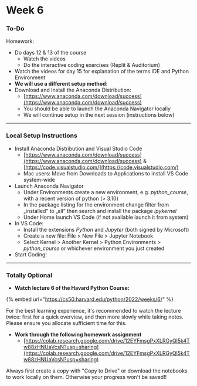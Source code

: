 # Week 6

### To-Do

Homework:

* Do days 12 & 13 of the course
  * Watch the videos
  * Do the interactive coding exercises (Replit & Auditorium)
* Watch the videos for day 15 for explanation of the terms IDE and Python Environment
* **We will use a different setup method:**
* Download and Install the Anaconda Distribution:
  * [https://www.anaconda.com/download/success](https://www.anaconda.com/download/success)
  * You should be able to launch the Anaconda Navigator locally
  * We will continue setup in the next session (instructions below)

***

### Local Setup Instructions

* Install Anaconda Distribution and Visual Studio Code
  * [https://www.anaconda.com/download/success](https://www.anaconda.com/download/success) & [https://code.visualstudio.com/](https://code.visualstudio.com/)
  * Mac users: Move from Downloads to Applications to install VS Code system-wide
* Launch Anaconda Navigator
  * Under Environments create a new environment, e.g. _python\_course_, with a recent version of python (> 3.10)
  * In the package listing for the environment change filter from „installed“ to „all“ then search and install the package _ipykernel_
  * Under Home launch VS Code (if not available launch it from system)
* In VS Code:
  * Install the extensions _Python_ and _Jupyter_ (both signed by Microsoft)
  * Create a new file: File > New File > Jupyter Notebook
  * Select Kernel > Another Kernel > Python Environments > _python\_course_ or whichever environment you just created
* Start Coding!

***

### Totally Optional

* **Watch lecture 6 of the Havard Python Course:**

{% embed url="https://cs50.harvard.edu/python/2022/weeks/6/" %}

For the best learning experience, it's recommended to watch the lecture twice: first for a quick overview, and then more slowly while taking notes. Please ensure you allocate sufficient time for this.

* **Work through the following homework assignment**
  * [https://colab.research.google.com/drive/12EYFmsgPxXLRGyQl5k4Tw88zHNUaVcsN?usp=sharing](https://colab.research.google.com/drive/12EYFmsgPxXLRGyQl5k4Tw88zHNUaVcsN?usp=sharing)

Always first create a copy with "Copy to Drive" or download the notebooks to work locally on them. Otherwise your progress won't be saved!!

